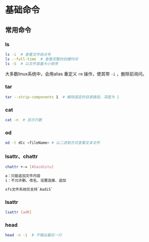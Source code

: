 # 基础命令

## 常用命令

### ls

``` bash
ls -i  # 查看文件结点号
ls --full-time  # 查看完整的创建时间
ls -S  # 以文件容量大小排序
```

大多数linux系统中，会用alias 重定义 `rm` 操作，使其带 `-i` ，删除前询问。

### tar

``` bash
tar --strip-components 1  # 解除固定的目录路径，深度为 1
```

### cat

``` bash
cat -n  # 显示行数
```

### od
``` bash
od -t dCc <fileName> # 以二进制方式查看文本文件
```

### lsattr、chattr

``` bash
chattr +-= [ASacdistu]

a：只能追加文件内容
i：不允许删、改名、设置连接、追加

xfs文件系统仅支持`AadiS`
```

### lsattr

``` bash
lsattr [adR]
```

### head

``` bash
head -n -1  # 不输出最后一行
```